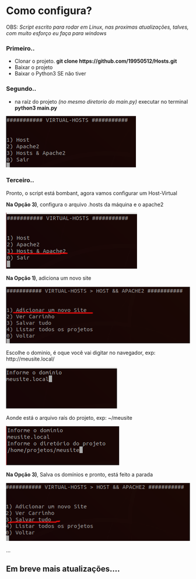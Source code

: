 <h1>Como configura?</h1>

<p>OBS: <i>Script escrito para rodar em Linux, nas proximas atualizações, talves, com muito esforço eu faça para windows</i></p>

<h3>Primeiro..</h3>
<ul>
  <li>Clonar o projeto. <strong>git clone https://github.com/19950512/Hosts.git</strong></li>
  <li>Baixar o projeto</li>
  <li>Baixar o Python3 SE não tiver</li>
</ul>

<h3>Segundo..</h3>
<ul>
  <li>na raíz do projeto <i>(no mesmo diretorio do main.py)</i> executar no terminal <strong>python3 main.py</strong></li>
</ul>
<img src="https://github.com/19950512/Hosts/blob/master/imagens/01.png" />

<h3>Terceiro..</h3>
<p>Pronto, o script está bombant, agora vamos configurar um Host-Virtual</p>


<p><strong>Na Opção 3)</strong>, configura o arquivo .hosts da máquina e o apache2</p>
<img src="https://github.com/19950512/Hosts/blob/master/imagens/02.png" />

<p><strong>Na Opção 1)</strong>, adiciona um novo site</p>
<img src="https://github.com/19950512/Hosts/blob/master/imagens/03.png" />

<p>Escolhe o dominio, é oque você vai digitar no navegador, exp: http://meusite.local/</p>
<img src="https://github.com/19950512/Hosts/blob/master/imagens/04.png" />

<p>Aonde está o arquivo raís do projeto, exp: ~/meusite</p>
<img src="https://github.com/19950512/Hosts/blob/master/imagens/05.png" />

<p><strong>Na Opção 3)</strong>, Salva os domínios e pronto, está feito a parada</p>
<img src="https://github.com/19950512/Hosts/blob/master/imagens/06.png" />


...

<h2>Em breve mais atualizações....</h2>
